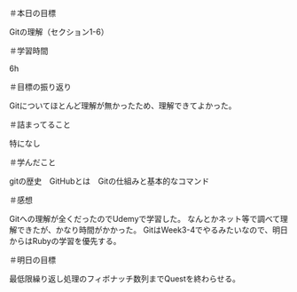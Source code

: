 ＃本日の目標

Gitの理解（セクション1-6）

＃学習時間

6h

＃目標の振り返り

Gitについてほとんど理解が無かったため、理解できてよかった。

＃詰まってること

特になし

＃学んだこと

gitの歴史　GitHubとは　Gitの仕組みと基本的なコマンド

＃感想

Gitへの理解が全くだったのでUdemyで学習した。
なんとかネット等で調べて理解できたが、かなり時間がかかった。
GitはWeek3-4でやるみたいなので、明日からはRubyの学習を優先する。

＃明日の目標

最低限繰り返し処理のフィボナッチ数列までQuestを終わらせる。
